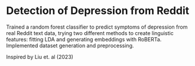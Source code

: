 # Detection of Depression from Reddit

Trained a random forest classifier to predict symptoms of depression from real Reddit text data, trying two different methods to create linguistic features: fitting LDA and generating embeddings with RoBERTa. 
Implemented dataset generation and preprocessing.

Inspired by Liu et. al (2023)
